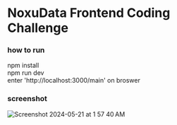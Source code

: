 # NoxuData Frontend Coding Challenge

### how to run

npm install
<br/>
npm run dev
<br />
enter 'http://localhost:3000/main' on broswer
<br />

### screenshot

![Screenshot 2024-05-21 at 1 57 40 AM](https://github.com/jiji14/noxu-data/assets/47590587/94f6f906-3d22-4c2c-87df-2df6bfd5a3f6)
